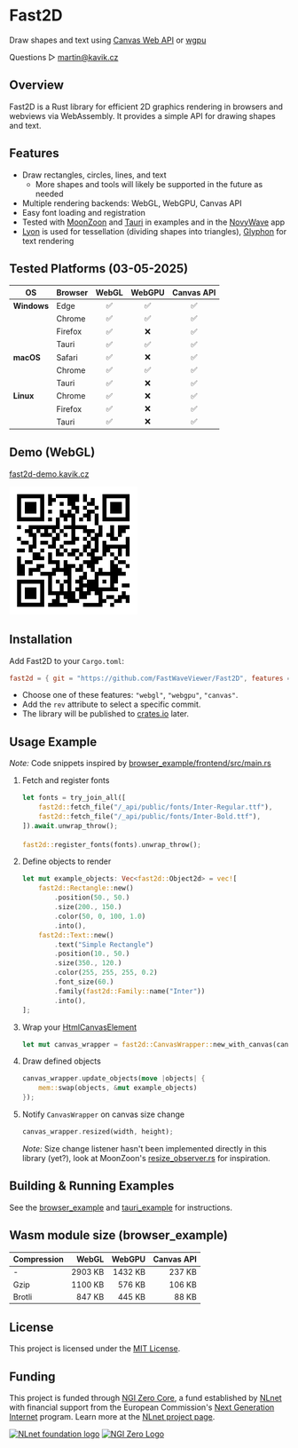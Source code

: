 # Fast2D
Draw shapes and text using [Canvas Web API](https://developer.mozilla.org/en-US/docs/Web/API/Canvas_API) or [wgpu](https://wgpu.rs/)

Questions ▷ martin@kavik.cz

## Overview

Fast2D is a Rust library for efficient 2D graphics rendering in browsers and webviews via WebAssembly. It provides a simple API for drawing shapes and text.

## Features

- Draw rectangles, circles, lines, and text
    - More shapes and tools will likely be supported in the future as needed
- Multiple rendering backends: WebGL, WebGPU, Canvas API
- Easy font loading and registration
- Tested with [MoonZoon](https://github.com/MoonZoon/MoonZoon) and [Tauri](https://tauri.app/) in examples and in the [NovyWave](https://github.com/NovyWave/NovyWave) app
- [Lyon](https://github.com/nical/lyon) is used for tessellation (dividing shapes into triangles), [Glyphon](https://github.com/grovesNL/glyphon) for text rendering

## Tested Platforms (03-05-2025)

| OS          | Browser | WebGL | WebGPU | Canvas API |
|-------------|---------|:-----:|:------:|:----------:|
| **Windows** | Edge    |  ✅   |  ✅    |    ✅      |
|             | Chrome  |  ✅   |  ✅    |    ✅      |
|             | Firefox |  ✅   |  ❌    |    ✅      |
|             | Tauri   |  ✅   |  ✅    |    ✅      |
| **macOS**   | Safari  |  ✅   |  ❌    |    ✅      |
|             | Chrome  |  ✅   |  ✅    |    ✅      |
|             | Tauri   |  ✅   |  ❌    |    ✅      |
| **Linux**   | Chrome  |  ✅   |  ❌    |    ✅      |
|             | Firefox |  ✅   |  ❌    |    ✅      |
|             | Tauri   |  ✅   |  ❌    |    ✅      |


## Demo (WebGL)

[fast2d-demo.kavik.cz](https://fast2d-demo.kavik.cz/)

![QR code for fast2d-demo.kavik.cz](docs/demo-qr-code.png)

## Installation

Add Fast2D to your `Cargo.toml`:

```toml
fast2d = { git = "https://github.com/FastWaveViewer/Fast2D", features = ["webgl"] }
```
- Choose one of these features: `"webgl"`, `"webgpu"`, `"canvas"`.
- Add the `rev` attribute to select a specific commit.
- The library will be published to [crates.io](https://crates.io/) later.

## Usage Example

_Note:_ Code snippets inspired by [browser_example/frontend/src/main.rs](examples/browser_example/frontend/src/main.rs)

1. Fetch and register fonts

    ```rust
    let fonts = try_join_all([
        fast2d::fetch_file("/_api/public/fonts/Inter-Regular.ttf"),
        fast2d::fetch_file("/_api/public/fonts/Inter-Bold.ttf"),
    ]).await.unwrap_throw();

    fast2d::register_fonts(fonts).unwrap_throw();
    ```

2. Define objects to render
    ```rust
    let mut example_objects: Vec<fast2d::Object2d> = vec![
        fast2d::Rectangle::new()
            .position(50., 50.)
            .size(200., 150.)
            .color(50, 0, 100, 1.0)
            .into(),
        fast2d::Text::new()
            .text("Simple Rectangle")
            .position(10., 50.)
            .size(350., 120.)
            .color(255, 255, 255, 0.2)
            .font_size(60.)
            .family(fast2d::Family::name("Inter"))
            .into(),
    ];
    ```

3. Wrap your [HtmlCanvasElement](https://docs.rs/web-sys/latest/web_sys/struct.HtmlCanvasElement.html)

    ```rust
    let mut canvas_wrapper = fast2d::CanvasWrapper::new_with_canvas(canvas).await;
    ```

4. Draw defined objects

    ```rust
    canvas_wrapper.update_objects(move |objects| {
        mem::swap(objects, &mut example_objects)
    });
    ```

5. Notify `CanvasWrapper` on canvas size change

    ```rust
    canvas_wrapper.resized(width, height);
    ```
    _Note:_ Size change listener hasn't been implemented directly in this library (yet?), look at MoonZoon's [resize_observer.rs](https://github.com/MoonZoon/MoonZoon/blob/main/crates/zoon/src/resize_observer.rs) for inspiration.  

## Building & Running Examples

See the [browser_example](examples/browser_example/README.md) and [tauri_example](examples/tauri_example/README.md) for instructions.

## Wasm module size (browser_example)

| Compression |  WebGL  |  WebGPU  | Canvas API |
|-------------|--------:|---------:|-----------:|
| -           | 2903 KB |  1432 KB |     237 KB |
| Gzip        | 1100 KB |   576 KB |     106 KB |
| Brotli      |  847 KB |   445 KB |      88 KB |

## License

This project is licensed under the [MIT License](LICENSE).

## Funding

This project is funded through [NGI Zero Core](https://nlnet.nl/core), a fund established by [NLnet](https://nlnet.nl) with financial support from the European Commission's [Next Generation Internet](https://ngi.eu) program. Learn more at the [NLnet project page](https://nlnet.nl/project/NovyWave).

[<img src="https://nlnet.nl/logo/banner.png" alt="NLnet foundation logo" width="20%" />](https://nlnet.nl)
[<img src="https://nlnet.nl/image/logos/NGI0_tag.svg" alt="NGI Zero Logo" width="20%" />](https://nlnet.nl/core)
